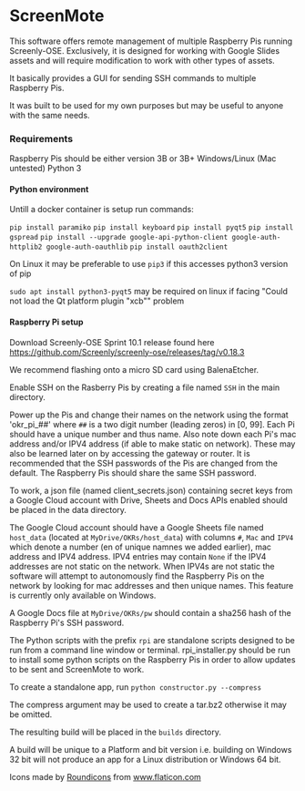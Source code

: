 # ScreenMote
This software offers remote management of multiple Raspberry Pis running Screenly-OSE. Exclusively, it is designed for working with Google Slides assets and will require modification to work with other types of assets. 

It basically provides a GUI for sending SSH commands to multiple Raspberry Pis.

It was built to be used for my own purposes but may be useful to anyone with the same needs.

### Requirements

Raspberry Pis should be either version 3B or 3B+
Windows/Linux (Mac untested)
Python 3

#### Python environment

Untill a docker container is setup run commands:

`pip install paramiko`
`pip install keyboard`
`pip install pyqt5`
`pip install gspread`
`pip install --upgrade google-api-python-client google-auth-httplib2 google-auth-oauthlib`
`pip install oauth2client`

On Linux it may be preferable to use `pip3` if this accesses python3 version of pip

`sudo apt install python3-pyqt5`
may be required on linux if facing "Could not load the Qt platform plugin "xcb"" problem

#### Raspberry Pi setup

Download Screenly-OSE Sprint 10.1 release found here https://github.com/Screenly/screenly-ose/releases/tag/v0.18.3

We recommend flashing onto a micro SD card using BalenaEtcher.

Enable SSH on the Rasberry Pis by creating a file named `SSH` in the main directory.

Power up the Pis and change their names on the network using the format 'okr_pi_##' where `##` is a two digit number (leading zeros) in [0, 99]. Each Pi should have a unique number and thus name. Also note down each Pi's mac address and/or IPV4 address (if able to make static on network). These may also be learned later on by accessing the gateway or router. It is recommended that the SSH passwords of the Pis are changed from the default. The Raspberry Pis should share the same SSH password.

To work, a json file (named client_secrets.json) containing secret keys from a Google Cloud account with Drive, Sheets and Docs APIs enabled should be placed in the data directory.

The Google Cloud account should have a Google Sheets file named `host_data` (located at `MyDrive/OKRs/host_data`) with columns `#`, `Mac` and `IPV4` which denote a number (en of unique namnes we added earlier), mac address and IPV4 address. IPV4 entries may contain `None` if the IPV4 addresses are not static on the network. When IPV4s are not static the software will attempt to autonomously find the Raspberry Pis on the network by looking for mac addresses and then unique names. This feature is currently only available on Windows.

A Google Docs file at `MyDrive/OKRs/pw` should contain a sha256 hash of the Raspberry Pi's SSH password.

The Python scripts with the prefix `rpi` are standalone scripts designed to be run from a command line window or terminal. 
rpi_installer.py should be run to install some python scripts on the Raspberry Pis in order to allow updates to be sent and ScreenMote to work.

To create a standalone app, run `python constructor.py --compress`

The compress argument may be used to create a tar.bz2 otherwise it may be omitted.

The resulting build will be placed in the `builds` directory.

A build will be unique to a Platform and bit version i.e. building on Windows 32 bit will not produce an app for a Linux distribution or Windows 64 bit. 


<div>Icons made by <a href="https://www.flaticon.com/authors/roundicons" title="Roundicons">Roundicons</a> from <a href="https://www.flaticon.com/" title="Flaticon">www.flaticon.com</a></div>
